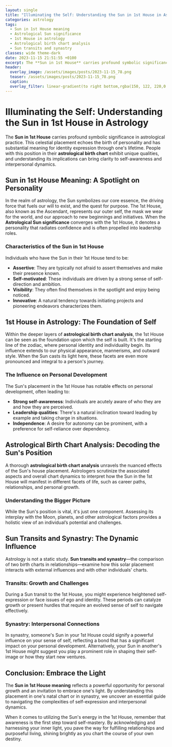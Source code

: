 ```yaml
---
layout: single
title: "Illuminating the Self: Understanding the Sun in 1st House in Astrology"
categories: astrology
tags:
  - Sun in 1st House meaning
  - Astrological Sun significance
  - 1st House in astrology
  - Astrological birth chart analysis
  - Sun transits and synastry
classes: wide theme-dark
date: 2023-11-15 21:51:55 +0100
excerpt: The **Sun in 1st House** carries profound symbolic significance in astrological practice.
header:
  overlay_image: /assets/images/posts/2023-11-15_78.png
  teaser: /assets/images/posts/2023-11-15_78.png
  caption: 
  overlay_filter: linear-gradient(to right bottom,rgba(150, 122, 220,0.8), rgba(255,245,208,0.5))
---
```

# Illuminating the Self: Understanding the Sun in 1st House in Astrology

The **Sun in 1st House** carries profound symbolic significance in astrological practice. This celestial placement echoes the birth of personality and has substantial meaning for identity expression through one's lifetime. People with this position in their **astrological birth chart** exhibit unique qualities, and understanding its implications can bring clarity to self-awareness and interpersonal dynamics.

## Sun in 1st House Meaning: A Spotlight on Personality

In the realm of astrology, the Sun symbolizes our core essence, the driving force that fuels our will to exist, and the quest for purpose. The 1st House, also known as the Ascendant, represents our outer self, the mask we wear for the world, and our approach to new beginnings and initiatives. When the **Astrological Sun significance** converges with the 1st House, it denotes a personality that radiates confidence and is often propelled into leadership roles.

### Characteristics of the Sun in 1st House

Individuals who have the Sun in their 1st House tend to be:

- **Assertive**: They are typically not afraid to assert themselves and make their presence known.
- **Self-motivated**: These individuals are driven by a strong sense of self-direction and ambition.
- **Visibility**: They often find themselves in the spotlight and enjoy being noticed.
- **Innovative**: A natural tendency towards initiating projects and pioneering endeavors characterizes them.

## 1st House in Astrology: The Foundation of Self

Within the deeper layers of **astrological birth chart analysis**, the 1st House can be seen as the foundation upon which the self is built. It's the starting line of the zodiac, where personal identity and individuality begin. Its influence extends to our physical appearance, mannerisms, and outward style. When the Sun casts its light here, these facets are even more pronounced and integral to a person's journey.

### The Influence on Personal Development

The Sun's placement in the 1st House has notable effects on personal development, often leading to:

- **Strong self-awareness**: Individuals are acutely aware of who they are and how they are perceived.
- **Leadership qualities**: There's a natural inclination toward leading by example and taking charge in situations.
- **Independence**: A desire for autonomy can be prominent, with a preference for self-reliance over dependency.

## Astrological Birth Chart Analysis: Decoding the Sun's Position

A thorough **astrological birth chart analysis** unravels the nuanced effects of the Sun's house placement. Astrologers scrutinize the associated aspects and overall chart dynamics to interpret how the Sun in the 1st House will manifest in different facets of life, such as career paths, relationships, and personal growth.

### Understanding the Bigger Picture

While the Sun's position is vital, it's just one component. Assessing its interplay with the Moon, planets, and other astrological factors provides a holistic view of an individual’s potential and challenges.

## Sun Transits and Synastry: The Dynamic Influence 

Astrology is not a static study. **Sun transits and synastry**—the comparison of two birth charts in relationships—examine how this solar placement interacts with external influences and with other individuals' charts.

### Transits: Growth and Challenges

During a Sun transit to the 1st House, you might experience heightened self-expression or face issues of ego and identity. These periods can catalyze growth or present hurdles that require an evolved sense of self to navigate effectively.

### Synastry: Interpersonal Connections

In synastry, someone's Sun in your 1st House could signify a powerful influence on your sense of self, reflecting a bond that has a significant impact on your personal development. Alternatively, your Sun in another's 1st House might suggest you play a prominent role in shaping their self-image or how they start new ventures.

## Conclusion: Embrace the Light

The **Sun in 1st House meaning** reflects a powerful opportunity for personal growth and an invitation to embrace one's light. By understanding this placement in one's natal chart or in synastry, we uncover an essential guide to navigating the complexities of self-expression and interpersonal dynamics.

When it comes to utilizing the Sun's energy in the 1st House, remember that awareness is the first step toward self-mastery. By acknowledging and harnessing your inner light, you pave the way for fulfilling relationships and purposeful living, shining brightly as you chart the course of your own destiny.